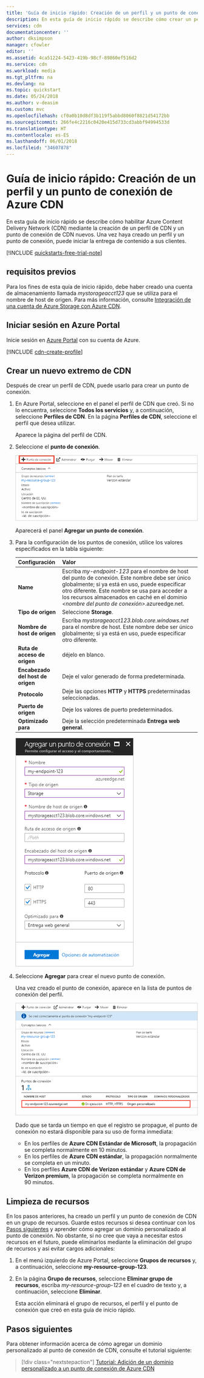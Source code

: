 ```yaml
---
title: 'Guía de inicio rápido: Creación de un perfil y un punto de conexión de Azure CDN | Microsoft Docs'
description: En esta guía de inicio rápido se describe cómo crear un perfil y un punto de conexión de CDN nuevos para habilitar Azure CDN.
services: cdn
documentationcenter: ''
author: dksimpson
manager: cfowler
editor: ''
ms.assetid: 4ca51224-5423-419b-98cf-89860ef516d2
ms.service: cdn
ms.workload: media
ms.tgt_pltfrm: na
ms.devlang: na
ms.topic: quickstart
ms.date: 05/24/2018
ms.author: v-deasim
ms.custom: mvc
ms.openlocfilehash: cf0a0b10d8df3b119f5abbd8060f8821d54172bb
ms.sourcegitcommit: 266fe4c2216c0420e415d733cd3abbf94994533d
ms.translationtype: HT
ms.contentlocale: es-ES
ms.lasthandoff: 06/01/2018
ms.locfileid: "34607878"
---
```

# <a name="quickstart-create-an-azure-cdn-profile-and-endpoint"></a>Guía de inicio rápido: Creación de un perfil y un punto de conexión de Azure CDN
En esta guía de inicio rápido se describe cómo habilitar Azure Content Delivery Network (CDN) mediante la creación de un perfil de CDN y un punto de conexión de CDN nuevos. Una vez haya creado un perfil y un punto de conexión, puede iniciar la entrega de contenido a sus clientes.

[!INCLUDE [quickstarts-free-trial-note](../../includes/quickstarts-free-trial-note.md)]

## <a name="prerequisites"></a>requisitos previos
Para los fines de esta quía de inicio rápido, debe haber creado una cuenta de almacenamiento llamada *mystorageacct123* que se utiliza para el nombre de host de origen. Para más información, consulte [Integración de una cuenta de Azure Storage con Azure CDN](cdn-create-a-storage-account-with-cdn.md).

## <a name="log-in-to-the-azure-portal"></a>Iniciar sesión en Azure Portal
Inicie sesión en [Azure Portal](https://portal.azure.com) con su cuenta de Azure.

[!INCLUDE [cdn-create-profile](../../includes/cdn-create-profile.md)]

## <a name="create-a-new-cdn-endpoint"></a>Crear un nuevo extremo de CDN

Después de crear un perfil de CDN, puede usarlo para crear un punto de conexión.

1. En Azure Portal, seleccione en el panel el perfil de CDN que creó. Si no lo encuentra, seleccione **Todos los servicios** y, a continuación, seleccione **Perfiles de CDN**. En la página **Perfiles de CDN**, seleccione el perfil que desea utilizar. 
   
    Aparece la página del perfil de CDN.

2. Seleccione el **punto de conexión**.
   
    ![Perfil de CDN](./media/cdn-create-new-endpoint/cdn-select-endpoint.png)
   
    Aparecerá el panel **Agregar un punto de conexión**.

3. Para la configuración de los puntos de conexión, utilice los valores especificados en la tabla siguiente:

    | Configuración | Valor |
    | ------- | ----- |
    | **Name** | Escriba *my-endpoint-123* para el nombre de host del punto de conexión. Este nombre debe ser único globalmente; si ya está en uso, puede especificar otro diferente. Este nombre se usa para acceder a los recursos almacenados en caché en el dominio _&lt;nombre del punto de conexión&gt;_.azureedge.net.|
    | **Tipo de origen** | Seleccione **Storage**. | 
    | **Nombre de host de origen** | Escriba *mystorageacct123.blob.core.windows.net* para el nombre de host. Este nombre debe ser único globalmente; si ya está en uso, puede especificar otro diferente. |
    | **Ruta de acceso de origen** | déjelo en blanco. |
    | **Encabezado del host de origen** | Deje el valor generado de forma predeterminada. |  
    | **Protocolo** | Deje las opciones **HTTP** y **HTTPS** predeterminadas seleccionadas. |
    | **Puerto de origen** | Deje los valores de puerto predeterminados. | 
    | **Optimizado para** | Deje la selección predeterminada **Entrega web general**. |

    ![Agregar punto de conexión](./media/cdn-create-new-endpoint/cdn-add-endpoint.png)

3. Seleccione **Agregar** para crear el nuevo punto de conexión.
   
   Una vez creado el punto de conexión, aparece en la lista de puntos de conexión del perfil.
    
   ![Punto de conexión de CDN](./media/cdn-create-new-endpoint/cdn-endpoint-success.png)
    
   Dado que se tarda un tiempo en que el registro se propague, el punto de conexión no estará disponible para su uso de forma inmediata: 
   - En los perfiles de **Azure CDN Estándar de Microsoft**, la propagación se completa normalmente en 10 minutos. 
   - En los perfiles de **Azure CDN estándar**, la propagación normalmente se completa en un minuto. 
   - En los perfiles **Azure CDN de Verizon estándar** y **Azure CDN de Verizon premium**, la propagación se completa normalmente en 90 minutos. 

## <a name="clean-up-resources"></a>Limpieza de recursos
En los pasos anteriores, ha creado un perfil y un punto de conexión de CDN en un grupo de recursos. Guarde estos recursos si desea continuar con los [Pasos siguientes](#next-steps) y aprender cómo agregar un dominio personalizado al punto de conexión. No obstante, si no cree que vaya a necesitar estos recursos en el futuro, puede eliminarlos mediante la eliminación del grupo de recursos y así evitar cargos adicionales:

1. En el menú izquierdo de Azure Portal, seleccione **Grupos de recursos** y, a continuación, seleccione **my-resource-group-123**.

2. En la página **Grupo de recursos**, seleccione **Eliminar grupo de recursos**, escriba *my-resource-group-123* en el cuadro de texto y, a continuación, seleccione **Eliminar**.

    Esta acción eliminará el grupo de recursos, el perfil y el punto de conexión que creó en esta guía de inicio rápido.

## <a name="next-steps"></a>Pasos siguientes
Para obtener información acerca de cómo agregar un dominio personalizado al punto de conexión de CDN, consulte el tutorial siguiente:

> [!div class="nextstepaction"]
> [Tutorial: Adición de un dominio personalizado a un punto de conexión de Azure CDN](cdn-map-content-to-custom-domain.md)


